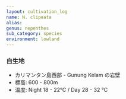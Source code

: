 ```yaml
---
layout: cultivation_log
name: N. clipeata
alias:
genus: nepenthes
sub_category: species
environment: lowland
---
```

### 自生地
- カリマンタン島西部 - Gunung Kelam の岩壁
- 標高: 600 - 800m
- 温度: Night 18 - 22℃ / Day 28 - 32 ℃
